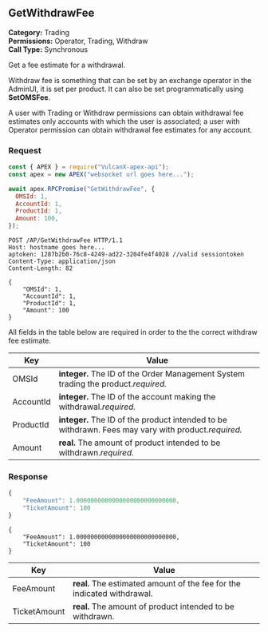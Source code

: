 ## GetWithdrawFee

**Category:** Trading<br />
**Permissions:** Operator, Trading, Withdraw<br />
**Call Type:** Synchronous

Get a fee estimate for a withdrawal.

Withdraw fee is something that can be set by an exchange operator in the AdminUI, it is set per product. It can also be set programmatically using **SetOMSFee**.

A user with Trading or Withdraw permissions can obtain withdrawal fee estimates only accounts with which the user is associated; a user with Operator permission can obtain withdrawal fee estimates for any account.

### Request

```javascript
const { APEX } = require("VulcanX-apex-api");
const apex = new APEX("websocket url goes here...");

await apex.RPCPromise("GetWithdrawFee", {
  OMSId: 1,
  AccountId: 1,
  ProductId: 1,
  Amount: 100,
});
```

```http
POST /AP/GetWithdrawFee HTTP/1.1
Host: hostname goes here...
aptoken: 1287b2b0-76c8-4249-ad22-3204fe4f4028 //valid sessiontoken
Content-Type: application/json
Content-Length: 82

{
    "OMSId": 1,
    "AccountId": 1,
    "ProductId": 1,
    "Amount": 100
}
```

All fields in the table below are required in order to the the correct withdraw fee estimate.

| Key       | Value                                                                                               |
| --------- | --------------------------------------------------------------------------------------------------- |
| OMSId     | **integer.** The ID of the Order Management System trading the product._required._                  |
| AccountId | **integer.** The ID of the account making the withdrawal._required._                                |
| ProductId | **integer.** The ID of the product intended to be withdrawn. Fees may vary with product._required._ |
| Amount    | **real.** The amount of product intended to be withdrawn._required._                                |

### Response

```javascript
{
    "FeeAmount": 1.0000000000000000000000000000,
    "TicketAmount": 100
}
```

```http
{
    "FeeAmount": 1.0000000000000000000000000000,
    "TicketAmount": 100
}
```

| Key          | Value                                                                   |
| ------------ | ----------------------------------------------------------------------- |
| FeeAmount    | **real.** The estimated amount of the fee for the indicated withdrawal. |
| TicketAmount | **real.** The amount of product intended to be withdrawn.               |
